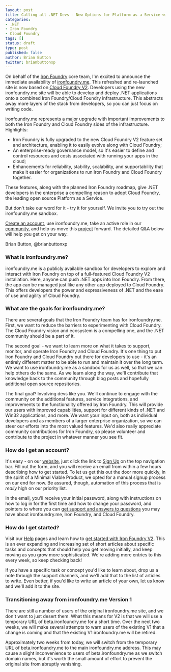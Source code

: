 ```yaml
---
layout: post
title: Calling all .NET Devs - New Options for Platform as a Service with IronFoundry.Me
categories:
- .NET
- Iron Foundry
- Cloud Foundry
tags: []
status: draft
type: post
published: false
author: Brian Button
twitter: brianbuttonxp
---
```

On behalf of the [Iron Foundry](https://github.com/ironfoundry) core team, I'm excited to announce the immediate availability of [ironfoundry.me](/). This refreshed and re-launched site is now based on [Cloud Foundry V2](http://www.cloudfoundry.org). Developers using the new ironfoundry.me site will be able to develop and deploy .NET applications onto a combined Iron Foundry/Cloud Foundry infrastructure. This abstracts away more layers of the stack from developers, so you can just focus on writing code.

ironfoundry.me represents a major upgrade with important improvements to both the Iron Foundry and Cloud Foundry sides of the infrastructure. Highlights:

* Iron Foundry is fully upgraded to the new Cloud Foundry V2 feature set and architecture, enabling it to easily evolve along with Cloud Foundry;
* An enterprise-ready governance model, so it's easier to define and control resources and costs associated with running your apps in the cloud;
* Enhancements for reliability, stability, scalability, and supportability that make it easier for organizations to run Iron Foundry and Cloud Foundry together.

These features, along with the planned Iron Foundry roadmap, give .NET developers in the enterprise a compelling reason to adopt Cloud Foundry, the leading open source Platform as a Service. 

But don't take our word for it - try it for yourself. We invite you to try out the ironfoundry.me sandbox. 

[Create an account](/help/create-accounts.html), use ironfoundry.me, take an active role in our [community](https://groups.google.com/forum/#!forum/ironfoundry), and help us move this [project](https://github.com/ironfoundry) forward. The detailed Q&A below will help you get on your way.

Brian Button,
@brianbuttonxp

### What is ironfoundry.me?
ironfoundry.me is a publicly available sandbox for developers to explore and interact with Iron Foundry on top of a full-featured Cloud Foundry V2 installation. Here, anyone can push .NET apps into Iron Foundry. From there, the app can be managed just like any other app deployed to Cloud Foundry. This offers developers the power and expressiveness of .NET and the ease of use and agility of Cloud Foundry. 

### What are the goals for ironfoundry.me?
There are several goals that the Iron Foundry team has for ironfoundry.me. First, we want to reduce the barriers to experimenting with Cloud Foundry. The Cloud Foundry vision and ecosystem is a compelling one, and the .NET community should be a part of it. 

The second goal - we want to learn more on what it takes to support, monitor, and operate Iron Foundry and Cloud Foundry. It's one thing to put Iron Foundry and Cloud Foundry out there for developers to use - it's an entirely different matter to be able to run and maintain it over the long term. We want to use ironfoundry.me as a sandbox for us as well, so that we can help others do the same. As we learn along the way, we'll contribute that knowledge back to the community through blog posts and hopefully additional open source repositories.

The final goal? Involving devs like you. We'll continue to engage with the community on the additional features, service integrations, and improvements to the functionality offered by Iron Foundry. This will provide our users with improved capabilities, support for different kinds of .NET and Win32 applications, and more. We want your input on, both as individual developers and as members of a larger enterprise organization, so we can steer our efforts into the most valued features. We'd also really appreciate community contributions for Iron Foundry, so please volunteer and contribute to the project in whatever manner you see fit.

### How do I get an account?
It's easy - on our [website](/), just click the link to [Sign Up](http://app.ironfoundry.org/signup) on the top navigation bar. Fill out the form, and you will receive an email from within a few hours describing how to get started. To let us get this out the door more quickly, in the spirit of a Minimal Viable Product, we opted for a manual signup process on our end for now. Be assured, though, automation of this process that is *really* high on our priority list. 

In the email, you'll receive your initial password, along with instructions on how to log in for the first time and how to change your password, and pointers to where you can [get support and answers to questions](https://groups.google.com/forum/#!forum/ironfoundry) you may have about ironfoundry.me, Iron Foundry, and Cloud Foundry.

### How do I get started?
Visit our [Help](/help/) pages and learn how to [get started with Iron Foundry V2](/help/#if-v2). This is an ever expanding and increasing set of short articles about specific tasks and concepts that should help you get moving initially, and keep moving as you grow more sophisticated. We're adding more entries to this every week, so keep checking back! 

If you have a specific task or concept you'd like to learn about, drop us a note through the support channels, and we'll add that to the list of articles to write. Even better, if you'd like to write an article of your own, let us know and we'll add it to the site.

### Transitioning away from ironfoundry.me Version 1
There are still a number of users of the original ironfoundry.me site, and we don't want to just desert them. What this means for V2 is that we will use a temporary URL of beta.ironfoundry.me for a short time. Over the next two weeks, we will make several attempts to warn users of the existing V1 that a change is coming and that the existing V1 ironfoundry.me will be retired. 

Approximately two weeks from today, we will switch from the temporary URL of beta.ironfoundry.me to the main ironfoundry.me address. This may cause a slight inconvenience to users of beta.ironfoundry.me as we switch domain names, but it's worth the small amount of effort to prevent the original site from abruptly vanishing.

 


